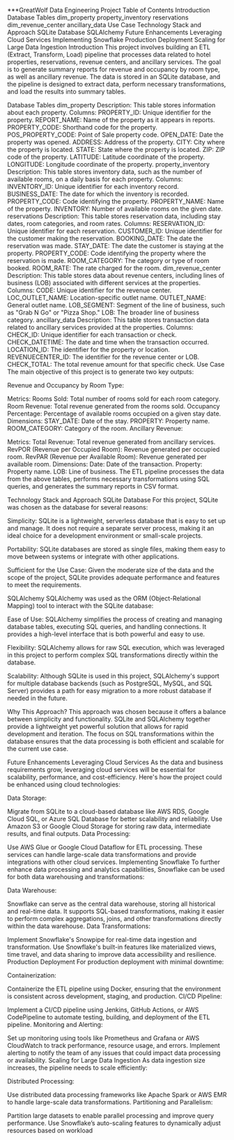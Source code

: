***GreatWolf Data Engineering Project
Table of Contents
Introduction
Database Tables
dim_property
property_inventory
reservations
dim_revenue_center
ancillary_data
Use Case
Technology Stack and Approach
SQLite Database
SQLAlchemy
Future Enhancements
Leveraging Cloud Services
Implementing Snowflake
Production Deployment
Scaling for Large Data Ingestion
Introduction
This project involves building an ETL (Extract, Transform, Load) pipeline that processes data related to hotel properties, reservations, revenue centers, and ancillary services. The goal is to generate summary reports for revenue and occupancy by room type, as well as ancillary revenue. The data is stored in an SQLite database, and the pipeline is designed to extract data, perform necessary transformations, and load the results into summary tables.

Database Tables
dim_property
Description: This table stores information about each property.
Columns:
PROPERTY_ID: Unique identifier for the property.
REPORT_NAME: Name of the property as it appears in reports.
PROPERTY_CODE: Shorthand code for the property.
POS_PROPERTY_CODE: Point of Sale property code.
OPEN_DATE: Date the property was opened.
ADDRESS: Address of the property.
CITY: City where the property is located.
STATE: State where the property is located.
ZIP: ZIP code of the property.
LATITUDE: Latitude coordinate of the property.
LONGITUDE: Longitude coordinate of the property.
property_inventory
Description: This table stores inventory data, such as the number of available rooms, on a daily basis for each property.
Columns:
INVENTORY_ID: Unique identifier for each inventory record.
BUSINESS_DATE: The date for which the inventory is recorded.
PROPERTY_CODE: Code identifying the property.
PROPERTY_NAME: Name of the property.
INVENTORY: Number of available rooms on the given date.
reservations
Description: This table stores reservation data, including stay dates, room categories, and room rates.
Columns:
RESERVATION_ID: Unique identifier for each reservation.
CUSTOMER_ID: Unique identifier for the customer making the reservation.
BOOKING_DATE: The date the reservation was made.
STAY_DATE: The date the customer is staying at the property.
PROPERTY_CODE: Code identifying the property where the reservation is made.
ROOM_CATEGORY: The category or type of room booked.
ROOM_RATE: The rate charged for the room.
dim_revenue_center
Description: This table stores data about revenue centers, including lines of business (LOB) associated with different services at the properties.
Columns:
CODE: Unique identifier for the revenue center.
LOC_OUTLET_NAME: Location-specific outlet name.
OUTLET_NAME: General outlet name.
LOB_SEGMENT: Segment of the line of business, such as "Grab N Go" or "Pizza Shop."
LOB: The broader line of business category.
ancillary_data
Description: This table stores transaction data related to ancillary services provided at the properties.
Columns:
CHECK_ID: Unique identifier for each transaction or check.
CHECK_DATETIME: The date and time when the transaction occurred.
LOCATION_ID: The identifier for the property or location.
REVENUECENTER_ID: The identifier for the revenue center or LOB.
CHECK_TOTAL: The total revenue amount for that specific check.
Use Case
The main objective of this project is to generate two key outputs:

Revenue and Occupancy by Room Type:

Metrics:
Rooms Sold: Total number of rooms sold for each room category.
Room Revenue: Total revenue generated from the rooms sold.
Occupancy Percentage: Percentage of available rooms occupied on a given stay date.
Dimensions:
STAY_DATE: Date of the stay.
PROPERTY: Property name.
ROOM_CATEGORY: Category of the room.
Ancillary Revenue:

Metrics:
Total Revenue: Total revenue generated from ancillary services.
RevPOR (Revenue per Occupied Room): Revenue generated per occupied room.
RevPAR (Revenue per Available Room): Revenue generated per available room.
Dimensions:
Date: Date of the transaction.
Property: Property name.
LOB: Line of business.
The ETL pipeline processes the data from the above tables, performs necessary transformations using SQL queries, and generates the summary reports in CSV format.

Technology Stack and Approach
SQLite Database
For this project, SQLite was chosen as the database for several reasons:

Simplicity: SQLite is a lightweight, serverless database that is easy to set up and manage. It does not require a separate server process, making it an ideal choice for a development environment or small-scale projects.

Portability: SQLite databases are stored as single files, making them easy to move between systems or integrate with other applications.

Sufficient for the Use Case: Given the moderate size of the data and the scope of the project, SQLite provides adequate performance and features to meet the requirements.

SQLAlchemy
SQLAlchemy was used as the ORM (Object-Relational Mapping) tool to interact with the SQLite database:

Ease of Use: SQLAlchemy simplifies the process of creating and managing database tables, executing SQL queries, and handling connections. It provides a high-level interface that is both powerful and easy to use.

Flexibility: SQLAlchemy allows for raw SQL execution, which was leveraged in this project to perform complex SQL transformations directly within the database.

Scalability: Although SQLite is used in this project, SQLAlchemy's support for multiple database backends (such as PostgreSQL, MySQL, and SQL Server) provides a path for easy migration to a more robust database if needed in the future.

Why This Approach?
This approach was chosen because it offers a balance between simplicity and functionality. SQLite and SQLAlchemy together provide a lightweight yet powerful solution that allows for rapid development and iteration. The focus on SQL transformations within the database ensures that the data processing is both efficient and scalable for the current use case.

Future Enhancements
Leveraging Cloud Services
As the data and business requirements grow, leveraging cloud services will be essential for scalability, performance, and cost-efficiency. Here's how the project could be enhanced using cloud technologies:

Data Storage:

Migrate from SQLite to a cloud-based database like AWS RDS, Google Cloud SQL, or Azure SQL Database for better scalability and reliability.
Use Amazon S3 or Google Cloud Storage for storing raw data, intermediate results, and final outputs.
Data Processing:

Use AWS Glue or Google Cloud Dataflow for ETL processing. These services can handle large-scale data transformations and provide integrations with other cloud services.
Implementing Snowflake
To further enhance data processing and analytics capabilities, Snowflake can be used for both data warehousing and transformations:

Data Warehouse:

Snowflake can serve as the central data warehouse, storing all historical and real-time data.
It supports SQL-based transformations, making it easier to perform complex aggregations, joins, and other transformations directly within the data warehouse.
Data Transformations:

Implement Snowflake's Snowpipe for real-time data ingestion and transformation.
Use Snowflake's built-in features like materialized views, time travel, and data sharing to improve data accessibility and resilience.
Production Deployment
For production deployment with minimal downtime:

Containerization:

Containerize the ETL pipeline using Docker, ensuring that the environment is consistent across development, staging, and production.
CI/CD Pipeline:

Implement a CI/CD pipeline using Jenkins, GitHub Actions, or AWS CodePipeline to automate testing, building, and deployment of the ETL pipeline.
Monitoring and Alerting:

Set up monitoring using tools like Prometheus and Grafana or AWS CloudWatch to track performance, resource usage, and errors.
Implement alerting to notify the team of any issues that could impact data processing or availability.
Scaling for Large Data Ingestion
As data ingestion size increases, the pipeline needs to scale efficiently:

Distributed Processing:

Use distributed data processing frameworks like Apache Spark or AWS EMR to handle large-scale data transformations.
Partitioning and Parallelism:

Partition large datasets to enable parallel processing and improve query performance.
Use Snowflake’s auto-scaling features to dynamically adjust resources based on workload